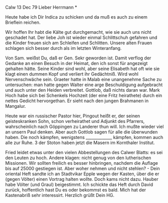  Calw 13 Dec 79
Lieber Herrmann <Mogl>*

Heute habe ich Dir Indica zu schicken und da muß es auch zu einem Brieflein reichen.

Wir hoffen Ihr habt die Kälte gut durchgemacht, wie sie auch uns nicht geschadet hat. Der liebe Joh ist wieder einmal Schlittschuh gefahren und die Kinder freuen sich am Schleifen und Schlitten. Unsere alten Frauen schlagen sich besser durch als im letzten Winteranfang.

Von Sam. weißst Du, daß er Gen. Sekr geworden ist. Damit verflog der Gedanke an einen Besuch in der Heimat, den ich sonst für angezeigt gehalten hätte. Seine Kinder sind wohl, aber seine Elisabeth hat oft wie sie klagt einen dummen Kopf und verliert ihr Gedächtniß. Wird wohl Nervenschwäche sein. Graeter hatte in Malab eine unangenehme Sache zu untersuchen: man hatte gegen Walter eine arge Beschuldigung aufgebracht und auch unter den Heiden verbreitet. Gottlob, daß nichts daran war. Mark Hoch habe sich bei Schenkels Hochzeit (der eine Fritz heirathete) durch ein nettes Gedicht hervorgethan. Er sieht nach den jungen Brahmanen in Mangalur.

Heute war ein russischer Pastor hier, Pingout heißt er, der seinen geisteskranken Sohn, schon verheirathet und Adjunkt des Pfarrers, wahrscheinlich nach Göppingen zu Landerer thun will. Ich mußte wieder viel an unsern Paul denken. Aber auch Gottlob sagen für alle die überwunden haben. Die noch kämpfen, wenigstens _____________ kämpfen, kommen auch alle zur Ruhe. 
3 der Stoton haben jetzt die Masern im Kornthaler Institut.

Fried leidet etwas unter den vielen Abbestellungen des Calwer Blatts: es sei den Leuten zu hoch. Andere klagen: nicht genug von den lutherischen Missionen. Wir sollten freilich es besser hinbringen, nachdem die Auflage bis auf 25000 gestiegen ist. Aber woher nehmen und nicht stehlen? - Dein oriental Heft sandte ich an Stadtvikar Epple wegen der Kasten, über die er (gegen Völter) einen Vortrag halten wollte. Doch kams nicht dazu. Hauber habe Völter (und Graul) beigestimmt. Ich schickte das Heft durch David zurück, hoffentlich hast Du es oder bekommst es bald. Mich hat der Kastenabriß sehr interessirt. Herzlich grüßt
 Dein HG.
